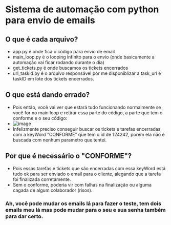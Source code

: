 # Sistema de automação com python para envio de emails

## O que é cada arquivo?
- app.py é onde fica o código para envio de email
- main_loop.py é o looping infinito para o envio (onde basicamente a automação vai ficar rodando durante o dia)
- get_tickets.py é onde buscamos os tickets encerrados
- url_taskid.py é o arquivo responsável por me disponiblizar a task_url e taskID em lote dos tickets encerrados.

## O que está dando errado?
- Pois então, você vai ver que estará tudo funcionando normalmente se você for no main loop e retirar essa parte do código, a parte que tem o conforme e o seu código:
- ![image](https://github.com/user-attachments/assets/00c9bc6d-b60e-4290-b8a0-2b5c0d4224b4)
- Infelizmente preciso conseguir buscar os tickets e tarefas encerradas com a keyWord "CONFORME" que tem o id de 124242, porém ela não é buscada com nenhum parametro que tentei.

## Por que é necessário o "CONFORME"?
- Pois essas tarefas e tickets que são encerradas com essa keyWord está tudo ok para ser enviado o email para o cliente, alegando que a tarefa foi finalizada corretamente.
- Sem o conforme, poderia vir com falhas na finalização ou alguma cagada de algum colaborador (risos).

### Ah, você pode mudar os emails lá para fazer o teste, tem dois emails meu lá mas pode mudar para o seu e sua senha também para dar certo.
